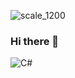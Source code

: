 ![scale_1200](https://user-images.githubusercontent.com/70953745/140535036-cb510af1-bdab-456b-a25e-bc90d996ab9d.jpg)
### Hi there 👋

![C#](https://user-images.githubusercontent.com/70953745/140599909-0b45ea1b-ae16-4d53-8cd3-37bc31c51e70.png)
<!--
**Shura-mint213/Shura-mint213** is a ✨ _special_ ✨ repository because its `README.md` (this file) appears on your GitHub profile.

Here are some ideas to get you started:

- 🔭 I’m currently working on ...
- 🌱 I’m currently learning ...
- 👯 I’m looking to collaborate on ...
- 🤔 I’m looking for help with ...
- 💬 Ask me about ...
- 📫 How to reach me: ...
- 😄 Pronouns: ...
- ⚡ Fun fact: ...
-->
